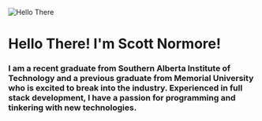 ![Hello There](https://media4.giphy.com/media/xTiIzJSKB4l7xTouE8/giphy.gif?cid=790b76111f22441a51b729e8c1894b2705a60079170910de&rid=giphy.gif&ct=g)

# Hello There! I'm Scott Normore!

### I am a recent graduate from Southern Alberta Institute of Technology and a previous graduate from Memorial University who is excited to break into the industry. Experienced in full stack development, I have a passion for programming and tinkering with new technologies.

